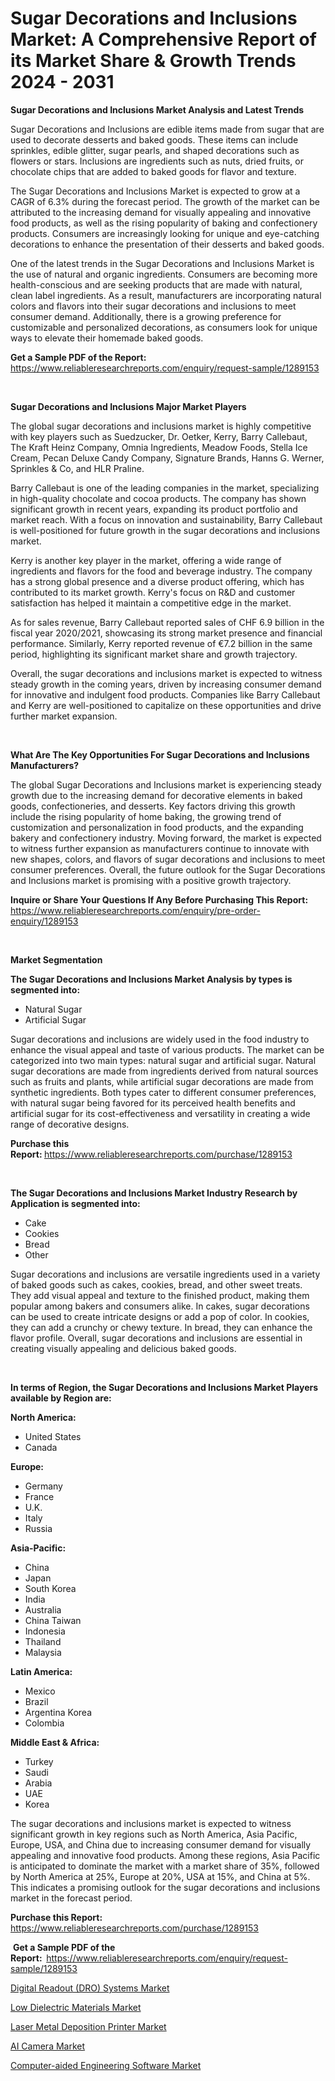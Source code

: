 <p><h1>Sugar Decorations and Inclusions Market: A Comprehensive Report of its Market Share & Growth Trends 2024 - 2031</h1></p><p><strong>Sugar Decorations and Inclusions Market Analysis and Latest Trends</strong></p>
<p><p>Sugar Decorations and Inclusions are edible items made from sugar that are used to decorate desserts and baked goods. These items can include sprinkles, edible glitter, sugar pearls, and shaped decorations such as flowers or stars. Inclusions are ingredients such as nuts, dried fruits, or chocolate chips that are added to baked goods for flavor and texture.</p><p>The Sugar Decorations and Inclusions Market is expected to grow at a CAGR of 6.3% during the forecast period. The growth of the market can be attributed to the increasing demand for visually appealing and innovative food products, as well as the rising popularity of baking and confectionery products. Consumers are increasingly looking for unique and eye-catching decorations to enhance the presentation of their desserts and baked goods.</p><p>One of the latest trends in the Sugar Decorations and Inclusions Market is the use of natural and organic ingredients. Consumers are becoming more health-conscious and are seeking products that are made with natural, clean label ingredients. As a result, manufacturers are incorporating natural colors and flavors into their sugar decorations and inclusions to meet consumer demand. Additionally, there is a growing preference for customizable and personalized decorations, as consumers look for unique ways to elevate their homemade baked goods.</p></p>
<p><strong>Get a Sample PDF of the Report:&nbsp;</strong> <a href="https://www.reliableresearchreports.com/enquiry/request-sample/1289153">https://www.reliableresearchreports.com/enquiry/request-sample/1289153</a></p>
<p>&nbsp;</p>
<p><strong>Sugar Decorations and Inclusions Major Market Players</strong></p>
<p><p>The global sugar decorations and inclusions market is highly competitive with key players such as Suedzucker, Dr. Oetker, Kerry, Barry Callebaut, The Kraft Heinz Company, Omnia Ingredients, Meadow Foods, Stella Ice Cream, Pecan Deluxe Candy Company, Signature Brands, Hanns G. Werner, Sprinkles & Co, and HLR Praline.</p><p>Barry Callebaut is one of the leading companies in the market, specializing in high-quality chocolate and cocoa products. The company has shown significant growth in recent years, expanding its product portfolio and market reach. With a focus on innovation and sustainability, Barry Callebaut is well-positioned for future growth in the sugar decorations and inclusions market.</p><p>Kerry is another key player in the market, offering a wide range of ingredients and flavors for the food and beverage industry. The company has a strong global presence and a diverse product offering, which has contributed to its market growth. Kerry's focus on R&D and customer satisfaction has helped it maintain a competitive edge in the market.</p><p>As for sales revenue, Barry Callebaut reported sales of CHF 6.9 billion in the fiscal year 2020/2021, showcasing its strong market presence and financial performance. Similarly, Kerry reported revenue of €7.2 billion in the same period, highlighting its significant market share and growth trajectory.</p><p>Overall, the sugar decorations and inclusions market is expected to witness steady growth in the coming years, driven by increasing consumer demand for innovative and indulgent food products. Companies like Barry Callebaut and Kerry are well-positioned to capitalize on these opportunities and drive further market expansion.</p></p>
<p>&nbsp;</p>
<p><strong>What Are The Key Opportunities For Sugar Decorations and Inclusions Manufacturers?</strong></p>
<p><p>The global Sugar Decorations and Inclusions market is experiencing steady growth due to the increasing demand for decorative elements in baked goods, confectioneries, and desserts. Key factors driving this growth include the rising popularity of home baking, the growing trend of customization and personalization in food products, and the expanding bakery and confectionery industry. Moving forward, the market is expected to witness further expansion as manufacturers continue to innovate with new shapes, colors, and flavors of sugar decorations and inclusions to meet consumer preferences. Overall, the future outlook for the Sugar Decorations and Inclusions market is promising with a positive growth trajectory.</p></p>
<p><strong>Inquire or Share Your Questions If Any Before Purchasing This Report:</strong> <a href="https://www.reliableresearchreports.com/enquiry/pre-order-enquiry/1289153">https://www.reliableresearchreports.com/enquiry/pre-order-enquiry/1289153</a></p>
<p>&nbsp;</p>
<p><strong>Market Segmentation</strong></p>
<p><strong>The Sugar Decorations and Inclusions Market Analysis by types is segmented into:</strong></p>
<p><ul><li>Natural Sugar</li><li>Artificial Sugar</li></ul></p>
<p><p>Sugar decorations and inclusions are widely used in the food industry to enhance the visual appeal and taste of various products. The market can be categorized into two main types: natural sugar and artificial sugar. Natural sugar decorations are made from ingredients derived from natural sources such as fruits and plants, while artificial sugar decorations are made from synthetic ingredients. Both types cater to different consumer preferences, with natural sugar being favored for its perceived health benefits and artificial sugar for its cost-effectiveness and versatility in creating a wide range of decorative designs.</p></p>
<p><strong>Purchase this Report:&nbsp;</strong><a href="https://www.reliableresearchreports.com/purchase/1289153">https://www.reliableresearchreports.com/purchase/1289153</a></p>
<p>&nbsp;</p>
<p><strong>The Sugar Decorations and Inclusions Market Industry Research by Application is segmented into:</strong></p>
<p><ul><li>Cake</li><li>Cookies</li><li>Bread</li><li>Other</li></ul></p>
<p><p>Sugar decorations and inclusions are versatile ingredients used in a variety of baked goods such as cakes, cookies, bread, and other sweet treats. They add visual appeal and texture to the finished product, making them popular among bakers and consumers alike. In cakes, sugar decorations can be used to create intricate designs or add a pop of color. In cookies, they can add a crunchy or chewy texture. In bread, they can enhance the flavor profile. Overall, sugar decorations and inclusions are essential in creating visually appealing and delicious baked goods.</p></p>
<p>&nbsp;</p>
<p><strong>In terms of Region, the Sugar Decorations and Inclusions Market Players available by Region are:</strong></p>
<p>
    <p> <strong> North America: </strong>
        <ul>
            <li>United States</li>
            <li>Canada</li>
        </ul>
        </p> 
    <p> <strong> Europe: </strong>
        <ul>
            <li>Germany</li>
            <li>France</li>
            <li>U.K.</li>
            <li>Italy</li>
            <li>Russia</li>
        </ul>
        </p> 
    <p> <strong> Asia-Pacific: </strong>
        <ul>
            <li>China</li>
            <li>Japan</li>
            <li>South Korea</li>
            <li>India</li>
            <li>Australia</li>
            <li>China Taiwan</li>
            <li>Indonesia</li>
            <li>Thailand</li>
            <li>Malaysia</li>
        </ul>
        </p> 
    <p> <strong> Latin America: </strong>
        <ul>
            <li>Mexico</li>
            <li>Brazil</li>
            <li>Argentina Korea</li>
            <li>Colombia</li>
        </ul>
        </p> 
    <p> <strong> Middle East & Africa: </strong>
        <ul>
            <li>Turkey</li>
            <li>Saudi</li>
            <li>Arabia</li>
            <li>UAE</li>
            <li>Korea</li>
        </ul>
    </p>
    </p>
<p><p>The sugar decorations and inclusions market is expected to witness significant growth in key regions such as North America, Asia Pacific, Europe, USA, and China due to increasing consumer demand for visually appealing and innovative food products. Among these regions, Asia Pacific is anticipated to dominate the market with a market share of 35%, followed by North America at 25%, Europe at 20%, USA at 15%, and China at 5%. This indicates a promising outlook for the sugar decorations and inclusions market in the forecast period.</p></p>
<p><strong>Purchase this Report: </strong><a href="https://www.reliableresearchreports.com/purchase/1289153">https://www.reliableresearchreports.com/purchase/1289153</a></p>
<p>&nbsp;<strong>Get a Sample PDF of the Report:&nbsp;&nbsp;</strong><a href="https://www.reliableresearchreports.com/enquiry/request-sample/1289153">https://www.reliableresearchreports.com/enquiry/request-sample/1289153</a></p>
<p><strong></strong></p>
<p><p><a href="https://simplistic-meeting-7ee.notion.site/Global-Digital-Readout-DRO-Systems-Market-by-Types-Applications-and-Major-Players-with-Regional-8545d2a4bd3e4455b63324d0ff0924aa">Digital Readout (DRO) Systems Market</a></p><p><a href="https://view.publitas.com/reportprime-1/low-dielectric-materials-market-a-comprehensive-report-of-its-market-share-growth-trends-2024-2031/">Low Dielectric Materials Market</a></p><p><a href="https://eight-handstand-8fb.notion.site/Laser-Metal-Deposition-Printer-Market-Research-Report-Forecasted-for-Period-from-2024-2031-by-Mar-6b397681269a41da906cc6128183c6ca">Laser Metal Deposition Printer Market</a></p><p><a href="https://view.publitas.com/reportprime-1/ai-camera-market-size-market-trends-and-growth-outlook-forecasted-for-period-from-2024-to-2031/">AI Camera Market</a></p><p><a href="https://skillful-vermicelli-b89.notion.site/Computer-aided-Engineering-Software-Market-Size-Furnishes-Valuable-Information-Encompassing-Market-S-cdee9dbf79554c40a9119e5da5f1232f">Computer-aided Engineering Software Market</a></p></p>